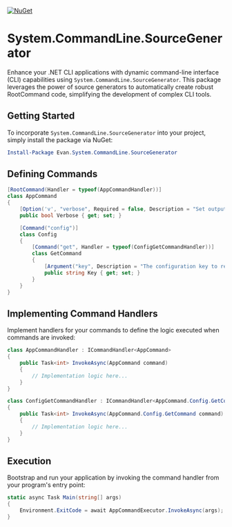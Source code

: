 [![NuGet](https://img.shields.io/nuget/v/Evan.System.CommandLine.SourceGenerator)](https://www.nuget.org/packages/Evan.System.CommandLine.SourceGenerator)

# System.CommandLine.SourceGenerator
Enhance your .NET CLI applications with dynamic command-line interface (CLI) capabilities using `System.CommandLine.SourceGenerator`. This package leverages the power of source generators to automatically create robust RootCommand code, simplifying the development of complex CLI tools.

## Getting Started

To incorporate `System.CommandLine.SourceGenerator` into your project, simply install the package via NuGet:

```powershell
Install-Package Evan.System.CommandLine.SourceGenerator
```

## Defining Commands

```csharp
[RootCommand(Handler = typeof(AppCommandHandler))]
class AppCommand
{
    [Option('v', "verbose", Required = false, Description = "Set output to verbose messages.")]
    public bool Verbose { get; set; }

    [Command("config")]
    class Config
    {
        [Command("get", Handler = typeof(ConfigGetCommandHandler))]
        class GetCommand
        {
            [Argument("key", Description = "The configuration key to retrieve.")]
            public string Key { get; set; }
        }
    }
}
```

## Implementing Command Handlers

Implement handlers for your commands to define the logic executed when commands are invoked:


```csharp
class AppCommandHandler : ICommandHandler<AppCommand>
{
    public Task<int> InvokeAsync(AppCommand command)
    {
        // Implementation logic here...
    }
}

class ConfigGetCommandHandler : ICommandHandler<AppCommand.Config.GetCommand>
{
    public Task<int> InvokeAsync(AppCommand.Config.GetCommand command)
    {
        // Implementation logic here...
    }
}
```

## Execution

Bootstrap and run your application by invoking the command handler from your program's entry point:


```csharp
static async Task Main(string[] args)
{
    Environment.ExitCode = await AppCommandExecutor.InvokeAsync(args);
}
```
